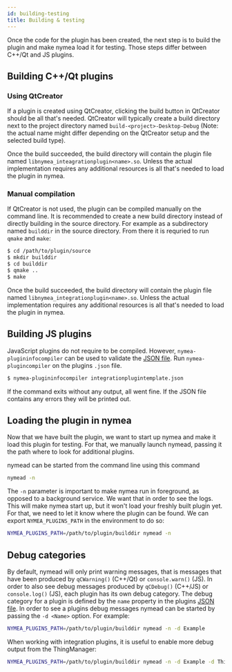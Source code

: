 ```yaml
---
id: building-testing
title: Building & testing
---
```


Once the code for the plugin has been created, the next step is to build the plugin and make nymea load it for testing. Those steps differ between C++/Qt and JS plugins.

## Building C++/Qt plugins

### Using QtCreator

If a plugin is created using QtCreator, clicking the build button in QtCreator should be all that's needed. QtCreator will typically create a build directory next to the project directory named `build-<project>-Desktop-Debug` (Note: the actual name might differ depending on the QtCreator setup and the selected build type).

Once the build succeeded, the build directory will contain the plugin file named `libnymea_inteagrationplugin<name>.so`. Unless the actual implementation requires any additional resources is all that's needed to load the plugin in nymea.

### Manual compilation

If QtCreator is not used, the plugin can be compiled manually on the command line. It is recommended to create a new build directory instead of directly building in the source directory. For example as a subdirectory named `builddir` in the source directory. From there it is requried to run `qmake` and `make`:

```bash
$ cd /path/to/plugin/source
$ mkdir builddir
$ cd builddir
$ qmake ..
$ make
```
    
Once the build succeeded, the build directory will contain the plugin file named `libnymea_integrationplugin<name>.so`. Unless the actual implementation requires any additional resources is all that's needed to load the plugin in nymea.

## Building JS plugins

JavaScript plugins do not require to be compiled. However, `nymea-plugininfocompiler` can be used to validate the [JSON file](plugin-json). Run `nymea-plugincompiler` on the plugins `.json` file.

```bash
$ nymea-plugininfocompiler integrationplugintemplate.json
```
    
If the command exits without any output, all went fine. If the JSON file contains any errors they will be printed out.


## Loading the plugin in nymea

Now that we have built the plugin, we want to start up nymea and make it load this plugin for testing. For that, we manually launch nymead, passing it the path where to look for additional plugins.

nymead can be started from the command line using this command

```bash
nymead -n
```
    
The `-n` parameter is important to make nymea run in foreground, as opposed to a background service. We want that in order to see the logs. This will make nymea start up, but it won't load your freshly built plugin yet. For that, we need to let it know where the plugin can be found. We can export `NYMEA_PLUGINS_PATH` in the environment to do so:

```bash
NYMEA_PLUGINS_PATH=/path/to/plugin/builddir nymead -n
```


## Debug categories

By default, nymead will only print warning messages, that is messages that have been produced by `qCWarning()` (C++/Qt) or `console.warn()` (JS). In order to also see debug messages produced by `qCDebug()` (C++/JS) or `console.log()` (JS), each plugin has its own debug category. The debug category for a plugin is defined by the `name` property in the plugins [JSON file](plugin-json). In order to see a plugins debug messages nymead can be started by passing the `-d <Name>` option. For example:

```bash
NYMEA_PLUGINS_PATH=/path/to/plugin/builddir nymead -n -d Example
```

When working with integration plugins, it is useful to enable more debug output from the ThingManager:

```bash
NYMEA_PLUGINS_PATH=/path/to/plugin/builddir nymead -n -d Example -d ThingManager
```
